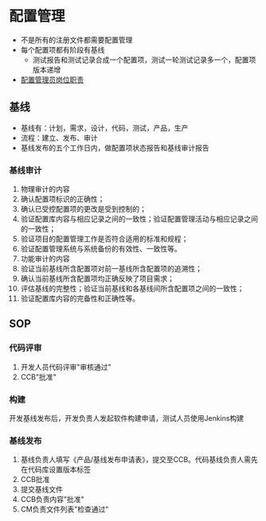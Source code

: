 # 配置管理
* 不是所有的注册文件都需要配置管理
* 每个配置项都有阶段有基线
  * 测试报告和测试记录合成一个配置项，测试一轮测试记录多一个，配置项版本递增
* [配置管理员岗位职责](https://wiki.fosun.com/pages/viewpage.action?pageId=38691987)

## 基线
* 基线有：计划，需求，设计，代码，测试，产品，生产
* 流程：建立、发布、审计
* 基线发布的五个工作日内，做配置项状态报告和基线审计报告

### 基线审计
1. 物理审计的内容
  1. 确认配置项标识的正确性；
  1. 确认已受控配置项的更改是受到控制的；
  1. 验证配置库内容与相应记录之间的一致性；验证配置管理活动与相应记录之间的一致性；
  1. 验证项目的配置管理工作是否符合适用的标准和规程；
  1. 验证配置管理系统与系统备份的有效性、一致性等。
1. 功能审计的内容
  1. 验证当前基线所含配置项对前一基线所含配置项的追溯性；
  1. 确认当前基线所含配置项均正确反映了项目需求；
  1. 评估基线的完整性；验证当前基线和各基线间所含配置项之间的一致性；
  1. 验证配置库内容的完备性和正确性等。

## SOP
### 代码评审
1. 开发人员代码评审"审核通过"
1. CCB"批准"

### 构建
开发基线发布后，开发负责人发起软件构建申请，测试人员使用Jenkins构建

### 基线发布
1. 基线负责人填写《产品/基线发布申请表》，提交至CCB。代码基线负责人需先在代码库设置版本标签
1. CCB批准
1. 提交基线文件
1. CCB负责内容"批准"
1. CM负责文件列表"检查通过"
